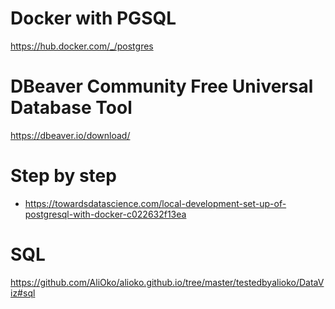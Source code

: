 # Docker with PGSQL
https://hub.docker.com/_/postgres

#  DBeaver Community Free Universal Database Tool
https://dbeaver.io/download/

# Step by step
* https://towardsdatascience.com/local-development-set-up-of-postgresql-with-docker-c022632f13ea

# SQL
https://github.com/AliOko/alioko.github.io/tree/master/testedbyalioko/DataViz#sql
